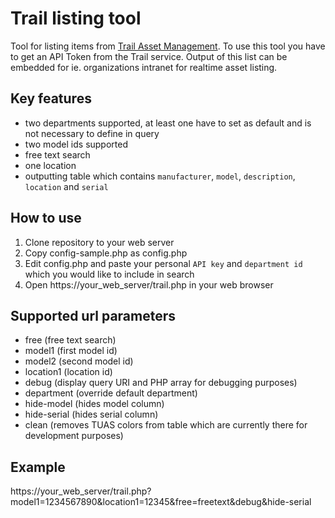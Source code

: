 # Trail listing tool
Tool for listing items from [Trail Asset Management](https://trail.fi/). To use this tool you have to get an API Token from the Trail service. Output of this list can be embedded for ie. organizations intranet for realtime asset listing.

## Key features
- two departments supported, at least one have to set as default and is not necessary to define in query
- two model ids supported
- free text search
- one location
- outputting table which contains `manufacturer`, `model`, `description`, `location` and `serial`

## How to use
1. Clone repository to your web server
2. Copy config-sample.php as config.php
3. Edit config.php and paste your personal `API key` and `department id` which you would like to include in search
4. Open https://your_web_server/trail.php in your web browser

## Supported url parameters
- free (free text search)
- model1 (first model id)
- model2 (second model id)
- location1 (location id)
- debug (display query URI and PHP array for debugging purposes)
- department (override default department)
- hide-model (hides model column)
- hide-serial (hides serial column)
- clean (removes TUAS colors from table which are currently there for development purposes)

## Example
 https://your_web_server/trail.php?model1=1234567890&location1=12345&free=freetext&debug&hide-serial
